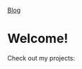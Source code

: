 [Blog](https://github.enim.ga/blog)

# Welcome!
<div class="github-card" data-github="AnonyMouse-Box" data-width="400" data-height="" data-theme="default"></div>
<p>Check out my projects:</p>
<a href="https://github.enim.ga/akorn"><div class="github-card" data-github="AnonyMouse-Box/akorn" data-width="400" data-height="" data-theme="default"></div></a>
<a href="https://github.enim.ga/code-can"><div class="github-card" data-github="AnonyMouse-Box/code-can" data-width="400" data-height="" data-theme="default"></div></a>
<a href="https://github.enim.ga/randy"><div class="github-card" data-github="AnonyMouse-Box/randy" data-width="400" data-height="" data-theme="default"></div></a>
<a href="https://github.enim.ga/tmcast"><div class="github-card" data-github="AnonyMouse-Box/tmcast" data-width="400" data-height="" data-theme="default"></div></a>
<script src="//cdn.jsdelivr.net/github-cards/latest/widget.js"></script>
